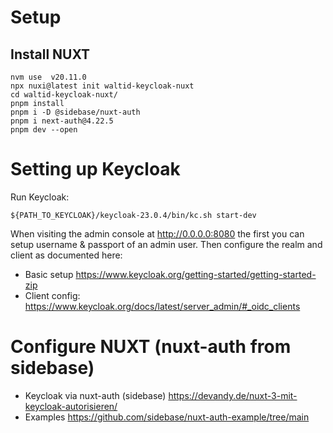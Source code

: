# Setup

## Install NUXT
```shell
nvm use  v20.11.0
npx nuxi@latest init waltid-keycloak-nuxt
cd waltid-keycloak-nuxt/
pnpm install
pnpm i -D @sidebase/nuxt-auth
pnpm i next-auth@4.22.5
pnpm dev --open
```
# Setting up Keycloak

Run Keycloak:

```shell
${PATH_TO_KEYCLOAK}/keycloak-23.0.4/bin/kc.sh start-dev
```
    

When visiting the admin console at  http://0.0.0.0:8080 the first you can setup username & passport of an admin user. Then configure the realm and client as documented here:

- Basic setup https://www.keycloak.org/getting-started/getting-started-zip
- Client config: https://www.keycloak.org/docs/latest/server_admin/#_oidc_clients



# Configure NUXT (nuxt-auth from sidebase) 
- Keycloak via nuxt-auth (sidebase)  https://devandy.de/nuxt-3-mit-keycloak-autorisieren/
- Examples https://github.com/sidebase/nuxt-auth-example/tree/main

